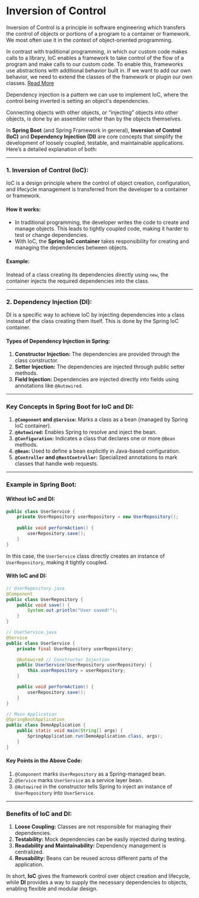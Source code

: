 # Inversion of Control
Inversion of Control is a principle in software engineering which transfers the control of objects or portions of a program to a container or framework. We most often use it in the context of object-oriented programming.

In contrast with traditional programming, in which our custom code makes calls to a library, IoC enables a framework to take control of the flow of a program and make calls to our custom code. To enable this, frameworks use abstractions with additional behavior built in. If we want to add our own behavior, we need to extend the classes of the framework or plugin our own classes. [Read More](https://www.baeldung.com/inversion-control-and-dependency-injection-in-spring)

Dependency injection is a pattern we can use to implement IoC, where the control being inverted is setting an object's dependencies.

Connecting objects with other objects, or “injecting” objects into other objects, is done by an assembler rather than by the objects themselves.

In **Spring Boot** (and Spring Framework in general), **Inversion of Control (IoC)** and **Dependency Injection (DI)** are core concepts that simplify the development of loosely coupled, testable, and maintainable applications. Here’s a detailed explanation of both:

---

### **1. Inversion of Control (IoC):**
IoC is a design principle where the control of object creation, configuration, and lifecycle management is transferred from the developer to a container or framework. 

#### How it works:
- In traditional programming, the developer writes the code to create and manage objects. This leads to tightly coupled code, making it harder to test or change dependencies.
- With IoC, the **Spring IoC container** takes responsibility for creating and managing the dependencies between objects.

#### Example:
Instead of a class creating its dependencies directly using `new`, the container injects the required dependencies into the class.

---

### **2. Dependency Injection (DI):**
DI is a specific way to achieve IoC by injecting dependencies into a class instead of the class creating them itself. This is done by the Spring IoC container.

#### Types of Dependency Injection in Spring:
1. **Constructor Injection:** The dependencies are provided through the class constructor.
2. **Setter Injection:** The dependencies are injected through public setter methods.
3. **Field Injection:** Dependencies are injected directly into fields using annotations like `@Autowired`.

---

### **Key Concepts in Spring Boot for IoC and DI:**
1. **`@Component` and `@Service`:** Marks a class as a bean (managed by Spring IoC container).
2. **`@Autowired`:** Enables Spring to resolve and inject the bean.
3. **`@Configuration`:** Indicates a class that declares one or more `@Bean` methods.
4. **`@Bean`:** Used to define a bean explicitly in Java-based configuration.
5. **`@Controller` and `@RestController`:** Specialized annotations to mark classes that handle web requests.

---

### **Example in Spring Boot:**

#### Without IoC and DI:
```java
public class UserService {
    private UserRepository userRepository = new UserRepository();
    
    public void performAction() {
        userRepository.save();
    }
}
```

In this case, the `UserService` class directly creates an instance of `UserRepository`, making it tightly coupled.

#### With IoC and DI:
```java
// UserRepository.java
@Component
public class UserRepository {
    public void save() {
        System.out.println("User saved!");
    }
}

// UserService.java
@Service
public class UserService {
    private final UserRepository userRepository;

    @Autowired // Constructor Injection
    public UserService(UserRepository userRepository) {
        this.userRepository = userRepository;
    }

    public void performAction() {
        userRepository.save();
    }
}

// Main Application
@SpringBootApplication
public class DemoApplication {
    public static void main(String[] args) {
        SpringApplication.run(DemoApplication.class, args);
    }
}
```

#### Key Points in the Above Code:
1. `@Component` marks `UserRepository` as a Spring-managed bean.
2. `@Service` marks `UserService` as a service layer bean.
3. `@Autowired` in the constructor tells Spring to inject an instance of `UserRepository` into `UserService`.

---

### **Benefits of IoC and DI:**
1. **Loose Coupling:** Classes are not responsible for managing their dependencies.
2. **Testability:** Mock dependencies can be easily injected during testing.
3. **Readability and Maintainability:** Dependency management is centralized.
4. **Reusability:** Beans can be reused across different parts of the application.

In short, **IoC** gives the framework control over object creation and lifecycle, while **DI** provides a way to supply the necessary dependencies to objects, enabling flexible and modular design.
